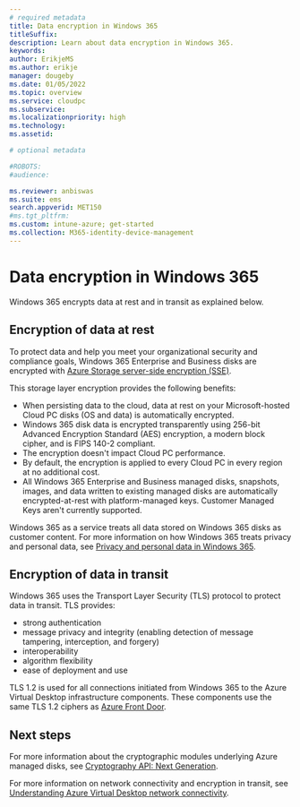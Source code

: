 ```yaml
---
# required metadata
title: Data encryption in Windows 365
titleSuffix:
description: Learn about data encryption in Windows 365.
keywords:
author: ErikjeMS  
ms.author: erikje
manager: dougeby
ms.date: 01/05/2022
ms.topic: overview
ms.service: cloudpc
ms.subservice:
ms.localizationpriority: high
ms.technology:
ms.assetid: 

# optional metadata

#ROBOTS:
#audience:

ms.reviewer: anbiswas
ms.suite: ems
search.appverid: MET150
#ms.tgt_pltfrm:
ms.custom: intune-azure; get-started
ms.collection: M365-identity-device-management
---
```


# Data encryption in Windows 365

Windows 365 encrypts data at rest and in transit as explained below.

## Encryption of data at rest

To protect data and help you meet your organizational security and compliance goals, Windows 365 Enterprise and Business disks are encrypted with [Azure Storage server-side encryption (SSE)](/azure/storage/common/storage-service-encryption).

This storage layer encryption provides the following benefits:

- When persisting data to the cloud, data at rest on your Microsoft-hosted Cloud PC disks (OS and data) is automatically encrypted.
- Windows 365 disk data is encrypted transparently using 256-bit Advanced Encryption Standard (AES) encryption, a modern block cipher, and is FIPS 140-2 compliant.
- The encryption doesn't impact Cloud PC performance.
- By default, the encryption is applied to every Cloud PC in every region at no additional cost.
- All Windows 365 Enterprise and Business managed disks, snapshots, images, and data written to existing managed disks are automatically encrypted-at-rest with platform-managed keys. Customer Managed Keys aren't currently supported.

Windows 365 as a service treats all data stored on Windows 365 disks as customer content. For more information on how Windows 365 treats privacy and personal data, see [Privacy and personal data in Windows 365](/windows-365/enterprise/privacy-personal-data).

## Encryption of data in transit

Windows 365 uses the Transport Layer Security (TLS) protocol to protect data in transit. TLS provides:

- strong authentication
- message privacy and integrity (enabling detection of message tampering, interception, and forgery)
- interoperability
- algorithm flexibility
- ease of deployment and use

TLS 1.2 is used for all connections initiated from Windows 365 to the Azure Virtual Desktop infrastructure components. These components use the same TLS 1.2 ciphers as [Azure Front Door](/azure/frontdoor/concept-end-to-end-tls#supported-cipher-suites).

<!-- ########################## -->
## Next steps

For more information about the cryptographic modules underlying Azure managed disks, see [Cryptography API: Next Generation](/windows/desktop/seccng/cng-portal).

For more information on network connectivity and encryption in transit, see [Understanding Azure Virtual Desktop network connectivity](/azure/virtual-desktop/network-connectivity).
